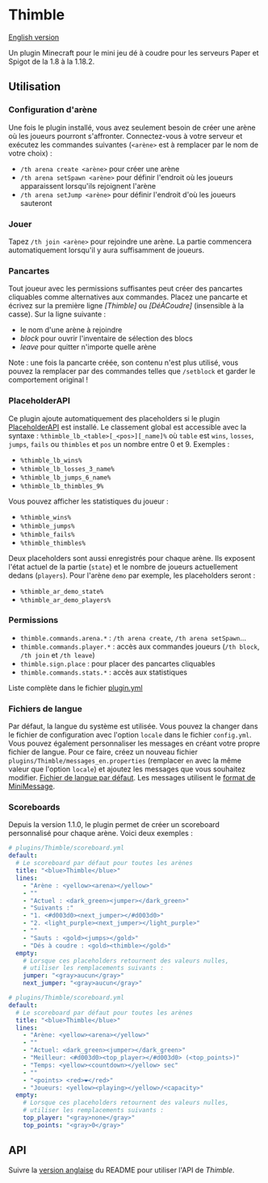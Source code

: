 # Thimble

[English version](README.md)

Un plugin Minecraft pour le mini jeu dé à coudre pour les serveurs Paper et Spigot de la 1.8 à la 1.18.2.

## Utilisation

### Configuration d'arène

Une fois le plugin installé, vous avez seulement besoin de créer une arène où les joueurs pourront s'affronter.
Connectez-vous à votre serveur et exécutez les commandes suivantes (`<arène>` est à remplacer par le nom de votre choix) :
- `/th arena create <arène>` pour créer une arène
- `/th arena setSpawn <arène>` pour définir l'endroit où les joueurs apparaissent lorsqu'ils rejoignent l'arène
- `/th arena setJump <arène>` pour définir l'endroit d'où les joueurs sauteront

### Jouer

Tapez `/th join <arène>` pour rejoindre une arène. La partie commencera automatiquement lorsqu'il y aura suffisamment de joueurs.

### Pancartes

Tout joueur avec les permissions suffisantes peut créer des pancartes cliquables comme alternatives aux commandes.
Placez une pancarte et écrivez sur la première ligne *[Thimble]* ou *[DéÀCoudre]* (insensible à la casse). Sur la ligne suivante :

- le nom d'une arène à rejoindre
- *block* pour ouvrir l'inventaire de sélection des blocs
- *leave* pour quitter n'importe quelle arène

Note : une fois la pancarte créée, son contenu n'est plus utilisé, vous pouvez la remplacer par des commandes telles que `/setblock` et garder le comportement original !

### PlaceholderAPI

Ce plugin ajoute automatiquement des placeholders si le plugin [PlaceholderAPI](https://www.spigotmc.org/resources/placeholderapi.6245/) est installé.
Le classement global est accessible avec la syntaxe : `%thimble_lb_<table>[_<pos>][_name]%` où `table` est `wins`, `losses`, `jumps`, `fails` ou `thimbles` et `pos` un nombre entre 0 et 9.
Exemples :
- `%thimble_lb_wins%`
- `%thimble_lb_losses_3_name%`
- `%thimble_lb_jumps_6_name%`
- `%thimble_lb_thimbles_9%`

Vous pouvez afficher les statistiques du joueur :
- `%thimble_wins%`
- `%thimble_jumps%`
- `%thimble_fails%`
- `%thimble_thimbles%`

Deux placeholders sont aussi enregistrés pour chaque arène. Ils exposent l'état actuel de la partie (`state`) et le nombre de joueurs actuellement dedans (`players`).
Pour l'arène `demo` par exemple, les placeholders seront :
- `%thimble_ar_demo_state%`
- `%thimble_ar_demo_players%`

### Permissions

- `thimble.commands.arena.*` : `/th arena create`, `/th arena setSpawn`...
- `thimble.commands.player.*` : accès aux commandes joueurs (`/th block`, `/th join` et `/th leave`)
- `thimble.sign.place` : pour placer des pancartes cliquables
- `thimble.commands.stats.*` : accès aux statistiques

Liste complète dans le fichier [plugin.yml](bukkit/src/main/resources/plugin.yml)

### Fichiers de langue

Par défaut, la langue du système est utilisée. Vous pouvez la changer dans le fichier de configuration avec l'option `locale` dans le fichier `config.yml`.
Vous pouvez également personnaliser les messages en créant votre propre fichier de langue.
Pour ce faire, créez un nouveau fichier `plugins/Thimble/messages_en.properties` (remplacer `en` avec la même valeur que l'option `locale`) et ajoutez les messages que vous souhaitez modifier. [Fichier de langue par défaut](common/src/main/resources/messages_fr.properties).
Les messages utilisent le [format de MiniMessage](https://docs.adventure.kyori.net/minimessage.html#format).

### Scoreboards

Depuis la version 1.1.0, le plugin permet de créer un scoreboard personnalisé pour chaque arène. Voici deux exemples :
```yml
# plugins/Thimble/scoreboard.yml
default:
  # Le scoreboard par défaut pour toutes les arènes
  title: "<blue>Thimble</blue>"
  lines:
    - "Arène : <yellow><arena></yellow>"
    - ""
    - "Actuel : <dark_green><jumper></dark_green>"
    - "Suivants :"
    - "1. <#d003d0><next_jumper></#d003d0>"
    - "2. <light_purple><next_jumper></light_purple>"
    - ""
    - "Sauts : <gold><jumps></gold>"
    - "Dés à coudre : <gold><thimble></gold>"
  empty:
    # Lorsque ces placeholders retournent des valeurs nulles,
    # utiliser les remplacements suivants :
    jumper: "<gray>aucun</gray>"
    next_jumper: "<gray>aucun</gray>"
```

```yml
# plugins/Thimble/scoreboard.yml
default:
  # Le scoreboard par défaut pour toutes les arènes
  title: "<blue>Thimble</blue>"
  lines:
    - "Arène: <yellow><arena></yellow>"
    - ""
    - "Actuel: <dark_green><jumper></dark_green>"
    - "Meilleur: <#d003d0><top_player></#d003d0> (<top_points>)"
    - "Temps: <yellow><countdown></yellow> sec"
    - ""
    - "<points> <red>❤</red>"
    - "Joueurs: <yellow><playing></yellow>/<capacity>"
  empty:
    # Lorsque ces placeholders retournent des valeurs nulles,
    # utiliser les remplacements suivants :
    top_player: "<gray>none</gray>"
    top_points: "<gray>0</gray>"
```

## API

Suivre la [version anglaise](README.md) du README pour utiliser l'API de *Thimble*.
